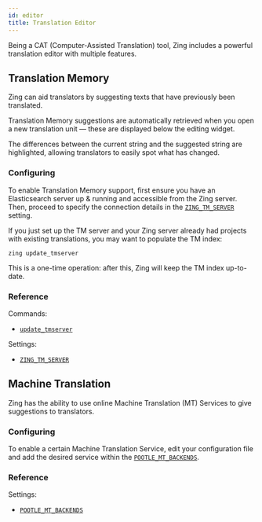 ```yaml
---
id: editor
title: Translation Editor
---
```


Being a CAT (Computer-Assisted Translation) tool, Zing includes a powerful
translation editor with multiple features.

## Translation Memory

Zing can aid translators by suggesting texts that have previously been
translated.

Translation Memory suggestions are automatically retrieved when you open a new
translation unit — these are displayed below the editing widget.

The differences between the current string and the suggested string are
highlighted, allowing translators to easily spot what has changed.

### Configuring

To enable Translation Memory support, first ensure you have an Elasticsearch
server up & running and accessible from the Zing server. Then, proceed to
specify the connection details in the
[`ZING_TM_SERVER`](ref-settings.md#zing-tm-server) setting.

If you just set up the TM server and your Zing server already had projects with
existing translations, you may want to populate the TM index:

```shell
zing update_tmserver
```

This is a one-time operation: after this, Zing will keep the TM index
up-to-date.

### Reference

Commands:

* [`update_tmserver`](ref-commands.md#update_tmserver)

Settings:

* [`ZING_TM_SERVER`](ref-settings.md#zing-tm-server)


## Machine Translation

Zing has the ability to use online Machine Translation (MT) Services to give
suggestions to translators.

### Configuring

To enable a certain Machine Translation Service, edit your configuration file
and add the desired service within the
[`POOTLE_MT_BACKENDS`](ref-settings.md#pootle-mt-backends).

### Reference

Settings:

* [`POOTLE_MT_BACKENDS`](ref-settings.md#pootle-mt-backends)
